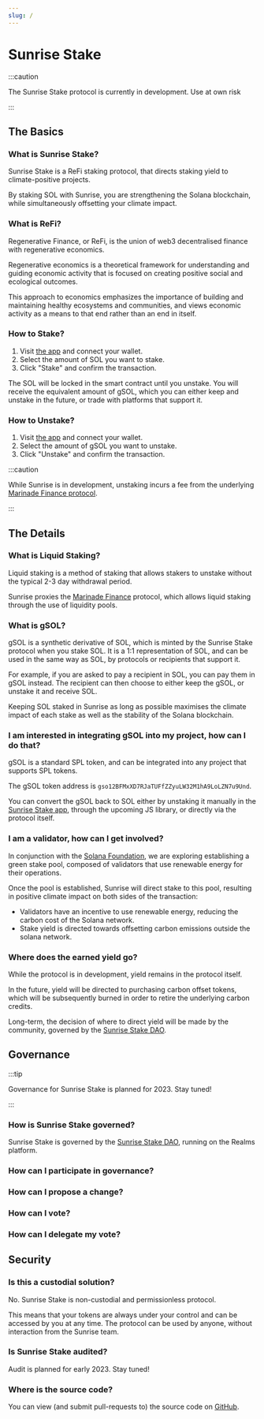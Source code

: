 ```yaml
---
slug: /
---
```


# Sunrise Stake

:::caution

The Sunrise Stake protocol is currently in development. Use at own risk

:::

## The Basics

### What is Sunrise Stake?

Sunrise Stake is a ReFi staking protocol,
that directs staking yield to climate-positive projects.

By staking SOL with Sunrise, you are strengthening the Solana blockchain,
while simultaneously offsetting your climate impact.

### What is ReFi?

Regenerative Finance, or ReFi, is the union of web3 decentralised finance
with regenerative economics. 

Regenerative economics is a theoretical framework for understanding and
guiding economic activity that is focused on creating positive social and ecological outcomes.

This approach to economics emphasizes the importance of building and
maintaining healthy ecosystems and communities,
and views economic activity as a means to that end rather than an end in itself.

### How to Stake?

1. Visit [the app](https://app.sunrisestake.com) and connect your wallet.
2. Select the amount of SOL you want to stake.
3. Click "Stake" and confirm the transaction.

The SOL will be locked in the smart contract until you unstake. You will receive
the equivalent amount of gSOL, which you can either keep and unstake in the future,
or trade with platforms that support it.

### How to Unstake?

1. Visit [the app](https://app.sunrisestake.com) and connect your wallet.
2. Select the amount of gSOL you want to unstake.
3. Click "Unstake" and confirm the transaction.

:::caution

While Sunrise is in development, unstaking incurs a fee from the
underlying [Marinade Finance protocol](https://docs.marinade.finance/faq/faq#what-fees-does-marinade-charge).

:::

## The Details

### What is Liquid Staking?

Liquid staking is a method of staking that allows stakers to unstake without
the typical 2-3 day withdrawal period.

Sunrise proxies the [Marinade Finance](https://docs.marinade.finance/) protocol,
which allows liquid staking through the use of liquidity pools.

### What is gSOL?

gSOL is a synthetic derivative of SOL, which is minted by the Sunrise Stake protocol
when you stake SOL. It is a 1:1 representation of SOL, and can be used in the same
way as SOL, by protocols or recipients that support it.

For example, if you are asked to pay a recipient in SOL, you can pay them in gSOL instead.
The recipient can then choose to either keep the gSOL, or unstake it and receive SOL.

Keeping SOL staked in Sunrise as long as possible maximises the climate impact of each stake
as well as the stability of the Solana blockchain.

### I am interested in integrating gSOL into my project, how can I do that?

gSOL is a standard SPL token, and can be integrated into any project that supports SPL tokens.

The gSOL token address is `gso12BFMxXD7RJaTUFfZZyuLW32M1hA9LoLZN7u9Und`.

You can convert the gSOL back to SOL either by unstaking it manually
in the [Sunrise Stake app](https://app.sunrisestake.com), through the upcoming JS library, or directly
via the protocol itself.

### I am a validator, how can I get involved?

In conjunction with the [Solana Foundation](https://solana.org/), we are exploring
establishing a green stake pool, composed of validators that use renewable energy for
their operations.

Once the pool is established, Sunrise will direct stake to this pool, resulting in positive
climate impact on both sides of the transaction:

- Validators have an incentive to use renewable energy, reducing the carbon cost of the Solana network.
- Stake yield is directed towards offsetting carbon emissions outside the solana network.

### Where does the earned yield go?

While the protocol is in development, yield remains in the protocol itself. 

In the future, yield will be directed to purchasing carbon offset tokens, which will be
subsequently burned in order to retire the underlying carbon credits.

Long-term, the decision of where to direct yield will be made by the community, governed by
the [Sunrise Stake DAO](https://app.realms.today/realm/SunriseStake).

## Governance

:::tip

Governance for Sunrise Stake is planned for 2023. Stay tuned!

:::

### How is Sunrise Stake governed?

Sunrise Stake is governed by the [Sunrise Stake DAO](https://app.realms.today/realm/SunriseStake),
running on the Realms platform.

### How can I participate in governance?

### How can I propose a change?

### How can I vote?

### How can I delegate my vote?

## Security

### Is this a custodial solution?

No. Sunrise Stake is non-custodial and permissionless protocol.

This means that your tokens are always under your control and can be accessed by you at any time.
The protocol can be used by anyone, without interaction from the Sunrise team.

### Is Sunrise Stake audited?

Audit is planned for early 2023. Stay tuned!

### Where is the source code?

You can view (and submit pull-requests to) the source code on
[GitHub](https://github.com/sunrise-stake).